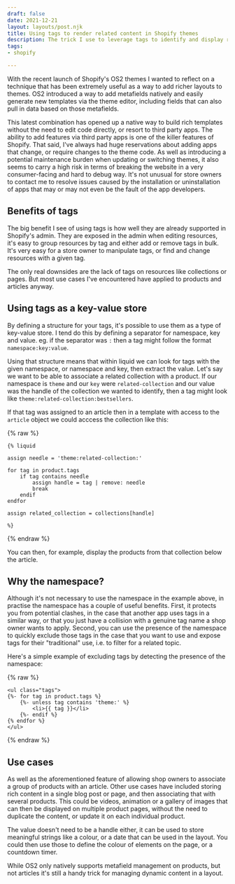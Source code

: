 ```yaml
---
draft: false
date: 2021-12-21
layout: layouts/post.njk
title: Using tags to render related content in Shopify themes
description: The trick I use to leverage tags to identify and display related content.
tags:
- shopify

---
```

With the recent launch of Shopify's OS2 themes I wanted to reflect on a technique that has been extremely useful as a way to add richer layouts to themes. OS2 introduced a way to add metafields natively and easily generate new templates via the theme editor, including fields that can also pull in data based on those metafields.

This latest combination has opened up a native way to build rich templates without the need to edit code directly, or resort to third party apps. The ability to add features via third party apps is one of the killer features of Shopify. That said, I've always had huge reservations about adding apps that change, or require changes to the theme code. As well as introducing a potential maintenance burden when updating or switching themes, it also seems to carry a high risk in terms of breaking the website in a very consumer-facing  and hard to debug way. It's not unusual for store owners to contact me to resolve issues caused by the installation or uninstallation of apps that may or may not even be the fault of the app developers.

## Benefits of tags

The big benefit I see of using tags is how well they are already supported in Shopify's admin. They are exposed in the admin when editing resources, it's easy to group resources by tag and either add or remove tags in bulk. It's very easy for a store owner to manipulate tags, or find and change resources with a given tag.

The only real downsides are the lack of tags on resources like collections or pages. But most use cases I've encountered have applied to products and articles anyway.

## Using tags as a key-value store

By defining a structure for your tags, it's possible to use them as a type of key-value store. I tend do this by defining a separator for namespace, key and value. eg. if the separator was `:` then a tag might follow the format `namespace:key:value`.

Using that structure means that within liquid we can look for tags with the given namespace, or namespace and key, then extract the value. Let's say we want to be able to associate a related collection with a product. If our namespace is `theme` and our `key` were `related-collection` and our value was the handle of the collection we wanted to identify, then a tag might look like `theme:related-collection:bestsellers`.

If that tag was assigned to an article then in a template with access to the `article` object we could acccess the collection like this:

{% raw %}
```liquid
{% liquid

assign needle = 'theme:related-collection:'

for tag in product.tags
	if tag contains needle
		assign handle = tag | remove: needle
        break
    endif
endfor

assign related_collection = collections[handle]

%}
```
{% endraw %}

You can then, for example, display the products from that collection below the article.

## Why the namespace?

Although it's not necessary to use the namespace in the example above, in practise the namespace has a couple of useful benefits. First, it protects you from potential clashes, in the case that another app uses tags in a similar way, or that you just have a collision with a genuine tag name a shop owner wants to apply. Second, you can use the presence of the namespace to quickly exclude those tags in the case that you want to use and expose tags for their "traditional" use, i.e. to filter for a related topic.

Here's a simple example of excluding tags by detecting the presence of the namespace:

{% raw %}
```liquid
<ul class="tags">
{%- for tag in product.tags %}
	{%- unless tag contains 'theme:' %}
		<li>{{ tag }}</li>
    {%- endif %}
{% endfor %}
</ul>
```
{% endraw %}

## Use cases

As well as the aforementioned feature of allowing shop owners to associate a group of products with an article. Other use cases have included storing rich content in a single blog post or page, and then associating that with several products. This could be videos, animation or a gallery of images that can then be displayed on multiple product pages, without the need to duplicate the content, or update it on each individual product.

The value doesn't need to be a handle either, it can be used to store meaningful strings like a colour, or a date that can be used in the layout. You could then use those to define the colour of elements on the page, or a countdown timer.

While OS2 only natively supports metafield management on products, but not articles it's still a handy trick for managing dynamic content in a layout.
